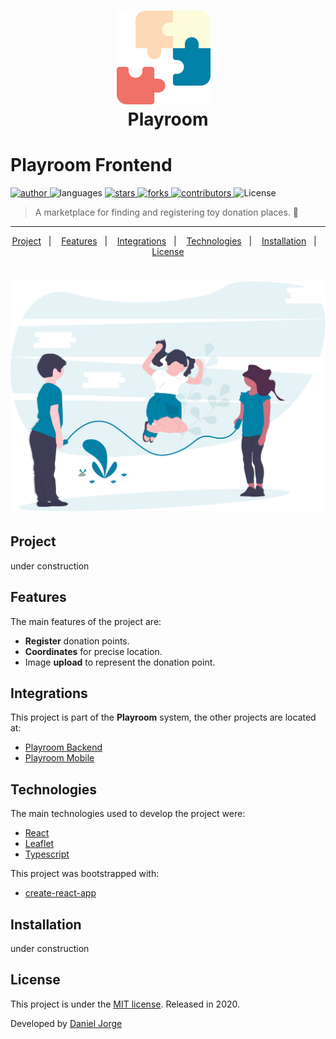 <h1 align="center">
   <img
      alt="Playroom"
      title="Playroom"
      src=".github/logo.svg"
      width="150px" />
   &nbsp;<div align="center">Playroom</div>
</h1>
 
<h1> Playroom Frontend </h1>

<p align="left">
   <a href="https://github.com/danieljpgo">
      <img
         alt="author"
         src="https://img.shields.io/badge/author-danieljpgo-0081A7?style=flat-square&labelColor=3f3d56"
      />
   </a>
   <img
      alt="languages"
      src="https://img.shields.io/github/languages/count/danieljpgo/playroom-frontend?color=0081A7&style=flat-square&labelColor=3f3d56"
   />
   <a href="https://github.com/danieljpgo/playroom-frontend/stargazers">
      <img
         alt="stars"
         src="https://img.shields.io/github/stars/danieljpgo/playroom-frontend?color=0081A7&style=flat-square&labelColor=3f3d56"/>
   </a>
   <a href="https://github.com/danieljpgo/playroom-frontend/network/members">
      <img
         alt="forks"
         src="https://img.shields.io/github/forks/danieljpgo/playroom-frontend?color=0081A7&style=flat-square&labelColor=3f3d56"/>
   </a>
   <a href="https://github.com/danieljpgo/playroom-frontend/graphs/contributors">
      <img
         alt="contributors"
         src="https://img.shields.io/github/contributors/danieljpgo/playroom-frontend?color=0081A7&style=flat-square&labelColor=3f3d56"/>
   </a>
  <img alt="License" src="https://img.shields.io/badge/license-MIT-0081A7?style=flat-square&labelColor=3f3d56">
</p>

> A marketplace for finding and registering toy donation places. :jigsaw:

----

<p align="center">
   <a href="#project">Project</a>&nbsp;&nbsp;&nbsp;|&nbsp;&nbsp;&nbsp;
   <a href="#features">Features</a>&nbsp;&nbsp;&nbsp;|&nbsp;&nbsp;&nbsp;
   <a href="#integrations">Integrations</a>&nbsp;&nbsp;&nbsp;|&nbsp;&nbsp;&nbsp;
   <a href="#technologies">Technologies</a>&nbsp;&nbsp;&nbsp;|&nbsp;&nbsp;&nbsp;
   <a href="#installation">Installation</a>&nbsp;&nbsp;&nbsp;|&nbsp;&nbsp;&nbsp;
   <a href="#license">License</a>
</p>

<h1 align="center">
   <img
      alt="kids jumping rope"
      title="Playroom"
      src=".github/home-background.svg"
      width="600px" />
</h1>

## Project
under construction 

## Features
The main features of the project are:
- **Register** donation points.
- **Coordinates** for precise location.
- Image **upload** to represent the donation point. 

## Integrations
This project is part of the **Playroom** system, the other projects are located at:
- [Playroom Backend](https://github.com/danieljpgo/playroom-backend)
- [Playroom Mobile](https://github.com/danieljpgo/playroom-mobile)

## Technologies
The main technologies used to develop the project were:
- [React](https://reactjs.org/)
- [Leaflet](https://leafletjs.com/)
- [Typescript](https://www.typescriptlang.org/)

This project was bootstrapped with:
- [create-react-app](https://github.com/facebook/create-react-app)

## Installation
under construction 

## License
This project is under the [MIT license](https://github.com/danieljpgo/playroom-frontend/master/blob/LICENSE).
Released in 2020.

Developed by [Daniel Jorge](https://github.com/danieljpgo)
